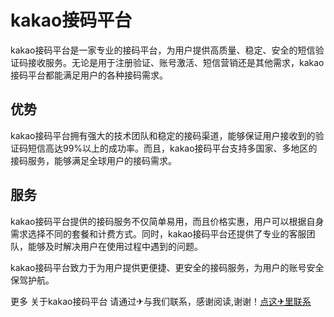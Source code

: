 # kakao接码平台

kakao接码平台是一家专业的接码平台，为用户提供高质量、稳定、安全的短信验证码接收服务。无论是用于注册验证、账号激活、短信营销还是其他需求，kakao接码平台都能满足用户的各种接码需求。

## 优势

kakao接码平台拥有强大的技术团队和稳定的接码渠道，能够保证用户接收到的验证码短信高达99%以上的成功率。而且，kakao接码平台支持多国家、多地区的接码服务，能够满足全球用户的接码需求。

## 服务

kakao接码平台提供的接码服务不仅简单易用，而且价格实惠，用户可以根据自身需求选择不同的套餐和计费方式。同时，kakao接码平台还提供了专业的客服团队，能够及时解决用户在使用过程中遇到的问题。

kakao接码平台致力于为用户提供更便捷、更安全的接码服务，为用户的账号安全保驾护航。

更多 关于kakao接码平台 请通过✈与我们联系，感谢阅读,谢谢！[点这✈里联系](https://add.k02.cc)